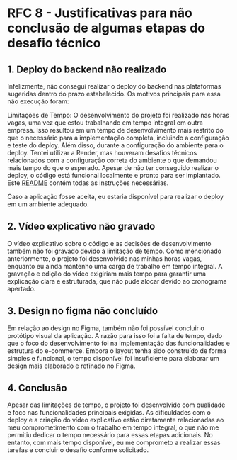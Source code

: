 # RFC 8 - Justificativas para não conclusão de algumas etapas do desafio técnico

## 1. Deploy do backend não realizado
Infelizmente, não consegui realizar o deploy do backend nas plataformas sugeridas dentro do prazo estabelecido. Os motivos principais para essa não execução foram:

Limitações de Tempo: O desenvolvimento do projeto foi realizado nas horas vagas, uma vez que estou trabalhando em tempo integral em outra empresa. Isso resultou em um tempo de desenvolvimento mais restrito do que o necessário para a implementação completa, incluindo a configuração e teste do deploy.
Além disso, durante a configuração do ambiente para o deploy. Tentei utilizar a Render, mas houveram desafios técnicos relacionados com a configuração correta do ambiente o que demandou mais tempo do que o esperado.
Apesar de não ter conseguido realizar o deploy, o código está funcional localmente e pronto para ser implantado. Este [README](https://github.com/vieira-a/geek-store/blob/main/README.md) contém todas as instruções necessárias. 

Caso a aplicação fosse aceita, eu estaria disponível para realizar o deploy em um ambiente adequado.

## 2. Vídeo explicativo não gravado
O vídeo explicativo sobre o código e as decisões de desenvolvimento também não foi gravado devido à limitação de tempo. Como mencionado anteriormente, o projeto foi desenvolvido nas minhas horas vagas, enquanto eu ainda mantenho uma carga de trabalho em tempo integral. 
A gravação e edição do vídeo exigiriam mais tempo para garantir uma explicação clara e estruturada, que não pude alocar devido ao cronograma apertado.

## 3. Design no figma não concluído
Em relação ao design no Figma, também não foi possível concluir o protótipo visual da aplicação. A razão para isso foi a falta de tempo, dado que o foco do desenvolvimento foi na implementação das funcionalidades e estrutura do e-commerce. 
Embora o layout tenha sido construído de forma simples e funcional, o tempo disponível foi insuficiente para elaborar um design mais elaborado e refinado no Figma.

## 4. Conclusão
Apesar das limitações de tempo, o projeto foi desenvolvido com qualidade e foco nas funcionalidades principais exigidas. 
As dificuldades com o deploy e a criação do vídeo explicativo estão diretamente relacionadas ao meu comprometimento com o trabalho em tempo integral, o que não me permitiu dedicar o tempo necessário para essas etapas adicionais. 
No entanto, com mais tempo disponível, eu me comprometo a realizar essas tarefas e concluir o desafio conforme solicitado.

